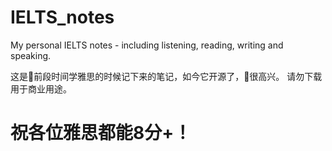 # IELTS_notes
My personal IELTS notes - including listening, reading, writing and speaking.

这是👴前段时间学雅思的时候记下来的笔记，如今它开源了，👴很高兴。
请勿下载用于商业用途。

# 祝各位雅思都能8分+！
